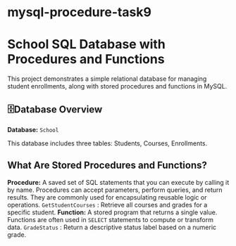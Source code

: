 # mysql-procedure-task9

# School SQL Database with Procedures and Functions

This project demonstrates a simple relational database for managing student enrollments, along with stored procedures and functions in MySQL.

## 🗄Database Overview

**Database:** `School`

This database includes three tables: Students, Courses, Enrollments.

## What Are Stored Procedures and Functions?

**Procedure:**
A saved set of SQL statements that you can execute by calling it by name. Procedures can accept parameters, perform queries, and return results. They are commonly used for encapsulating reusable logic or operations.
`GetStudentCourses` : Retrieve all courses and grades for a specific student. 
**Function:**
A stored program that returns a single value. Functions are often used in `SELECT` statements to compute or transform data.
`GradeStatus` : Return a descriptive status label based on a numeric grade.
